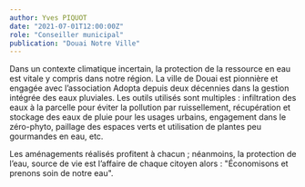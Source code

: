 ```yaml
---
author: Yves PIQUOT
date: "2021-07-01T12:00:00Z"
role: "Conseiller municipal"
publication: "Douai Notre Ville"
---
```


Dans un contexte climatique incertain, la protection de la ressource en eau est vitale y compris dans notre région. La ville de Douai est pionnière et engagée avec l’association Adopta depuis deux décennies dans la gestion intégrée des eaux pluviales. Les outils utilisés sont multiples : infiltration des eaux à la parcelle pour éviter la pollution par ruissellement, récupération et stockage des eaux de pluie pour les usages urbains, engagement dans le zéro-phyto, paillage des espaces verts et utilisation de plantes peu gourmandes en eau, etc.

Les aménagements réalisés profitent à chacun ; néanmoins, la protection de l’eau, source de vie est l’affaire de chaque citoyen alors : "Économisons et prenons soin de notre eau".
